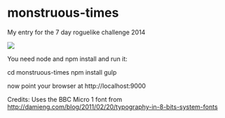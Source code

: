 monstruous-times
================

My entry for the 7 day roguelike challenge 2014

![](http://raw.github.com/rhmoller/monstruous-times/master/rhmoller-7drl.png)


You need node and npm install and run it:

cd monstruous-times
npm install
gulp

now point your browser at http://localhost:9000

Credits:
Uses the BBC Micro 1 font from http://damieng.com/blog/2011/02/20/typography-in-8-bits-system-fonts


